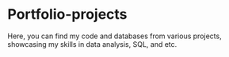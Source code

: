 # Portfolio-projects

Here, you can find my code and databases from various projects, showcasing my skills in data analysis, SQL, and etc.

